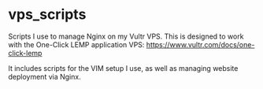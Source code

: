 # vps_scripts
Scripts I use to manage Nginx on my Vultr VPS. This is designed to work with the One-Click LEMP application VPS: https://www.vultr.com/docs/one-click-lemp

It includes scripts for the VIM setup I use, as well as managing website deployment via Nginx.
